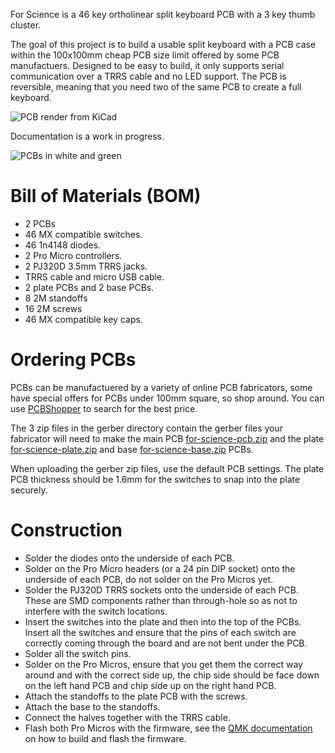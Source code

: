 For Science is a 46 key ortholinear split keyboard PCB with a 3 key thumb cluster.

The goal of this project is to build a usable split keyboard with a PCB case within the 100x100mm cheap PCB size limit offered by some PCB manufactuers. Designed to be easy to build, it only supports serial communication over a TRRS cable and no LED support. The PCB is reversible, meaning that you need two of the same PCB to create a full keyboard.

![PCB render from KiCad](./pcb.png)

Documentation is a work in progress.

![PCBs in white and green](https://imgur.com/LX8n0xE.jpg)

# Bill of Materials (BOM)

* 2 PCBs
* 46 MX compatible switches.
* 46 1n4148 diodes.
* 2 Pro Micro controllers.
* 2 PJ320D 3.5mm TRRS jacks.
* TRRS cable and micro USB cable.
* 2 plate PCBs and 2 base PCBs.
* 8 2M standoffs
* 16 2M screws
* 46 MX compatible key caps.

# Ordering PCBs

PCBs can be manufactuered by a variety of online PCB fabricators, some have special offers for PCBs under 100mm square, so shop around. You can use [PCBShopper](https://pcbshopper.com/) to search for the best price.

The 3 zip files in the gerber directory contain the gerber files your fabricator will need to make the main PCB [for-science-pcb.zip](https://github.com/peej/for-science-keyboard/blob/master/gerber/for-science-pcb.zip) and the plate [for-science-plate.zip](https://github.com/peej/for-science-keyboard/blob/master/gerber/for-science-plate.zip) and base  [for-science-base.zip](https://github.com/peej/for-science-keyboard/blob/master/gerber/for-science-base.zip) PCBs.

When uploading the gerber zip files, use the default PCB settings. The plate PCB thickness should be 1.6mm for the switches to snap into the plate securely.

# Construction

* Solder the diodes onto the underside of each PCB.
* Solder on the Pro Micro headers (or a 24 pin DIP socket) onto the underside of each PCB, do not solder on the Pro Micros yet.
* Solder the PJ320D TRRS sockets onto the underside of each PCB. These are SMD components rather than through-hole so as not to interfere with the switch locations.
* Insert the switches into the plate and then into the top of the PCBs. Insert all the switches and ensure that the pins of each switch are correctly coming through the board and are not bent under the PCB.
* Solder all the switch pins.
* Solder on the Pro Micros, ensure that you get them the correct way around and with the correct side up, the chip side should be face down on the left hand PCB and chip side up on the right hand PCB.
* Attach the standoffs to the plate PCB with the screws.
* Attach the base to the standoffs.
* Connect the halves together with the TRRS cable.
* Flash both Pro Micros with the firmware, see the [QMK documentation](http://qmk.fm/) on how to build and flash the firmware.
